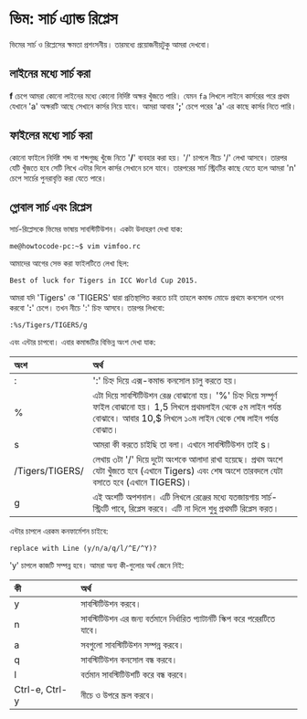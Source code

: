 # ভিম: সার্চ এ্যান্ড রিপ্লেস

ভিমের সার্চ ও রিপ্লেসের ক্ষমতা প্রশংসনীয়। তারমধ্যে প্রয়োজনীয়টুকু আমরা দেখবো।

## লাইনের মধ্যে সার্চ করা

**f** চেপে আমরা কোনো লাইনের মধ্যে কোনো নির্দিষ্ট অক্ষর খুঁজতে পারি। যেমন `fa` লিখলে লাইনে কার্সরের পরে প্রথম যেখানে 'a' অক্ষরটি আছে সেখানে কার্সর নিয়ে যাবে। আমরা আবার '**;**' চেপে পরের 'a' এর কাছে কার্সর নিতে পারি।

## ফাইলের মধ্যে সার্চ করা

কোনো ফাইলে নির্দিষ্ট শব্দ বা শব্দগুচ্ছ খুঁজে নিতে '**/**' ব্যবহার করা হয়। '/' চাপলে নীচে '/' লেখা আসবে। তারপর যেটি খুঁজতে হবে সেটি লিখে এন্টার দিলে কার্সর সেখানে চলে যাবে। তারপরের সার্চ স্ট্রিংটির কাছে যেতে হলে আমরা 'n' চেপে সার্চের পুনরাবৃত্তি করা যেতে পারে।

## গ্লোবাল সার্চ এবং রিপ্লেস

সার্চ-রিপ্লেসকে ভিমের ভাষায় সাবস্টিটিউশন। একটা উদাহরণ দেখা যাক:

```text
me@howtocode-pc:~$ vim vimfoo.rc
```

আমাদের আগের সেভ করা ফাইলটিতে লেখা ছিল:

```text
Best of luck for Tigers in ICC World Cup 2015.
```

আমরা যদি 'Tigers' কে 'TIGERS' দ্বারা প্রতিস্থাপিত করতে চাই তাহলে কমান্ড মোডে প্রথমে কনসোল ওপেন করবো '**:**' চেপে। তখন নীচে ':' চিহ্ন আসবে। তারপর লিখবো:

```text
:%s/Tigers/TIGERS/g
```

এবং এন্টার চাপবো। এবার কমান্ডটির বিভিন্ন অংশ দেখা যাক:

| অংশ | অর্থ |
| :--- | :--- |
| : | ':' চিহ্ন দিয়ে এক্স-কমান্ড কনসোল চালু করতে হয়। |
| % | এটা দিয়ে সাবস্টিটিউশন রেঞ্জ বোঝানো হয়। '%' চিহ্ন দিয়ে সম্পূর্ণ ফাইল বোঝানো হয়। 1,5 লিখলে প্রথমলাইন থেকে ৫ম লাইন পর্যন্ত বোঝাবে। আবার 10,$ লিখলে ১০ম লাইন থেকে শেষ লাইন পর্যন্ত বোঝাত। |
| s | আমরা কী করতে চাইছি তা বলা। এখানে সাবস্টিটিউশন তাই s। |
| /Tigers/TIGERS/ | লেখায় ৩টা '/' দিয়ে দুটো অংশকে আলাদা রাখা হয়েছে। প্রথম অংশে যেটা খুঁজতে হবে \(এখানে Tigers\) এবং শেষ অংশে তারবদলে যেটা বসাতে হবে \(এখানে TIGERS\)। |
| g | এই অংশটি অপশনাল। এটি লিখলে রেঞ্জের মধ্যে যতজায়গায় সার্চ-স্ট্রিংটি পাবে, রিপ্লেস করবে। এটি না দিলে শুধু প্রথমটি রিপ্লেস করত। |

এন্টার চাপলে এরকম কনফার্মেশন চাইবে:

```text
replace with Line (y/n/a/q/l/^E/^Y)?
```

'y' চাপলে কাজটি সম্পন্ন হবে। আমরা অন্য কী-গুলোর অর্থ জেনে নিই:

| কী | অর্থ |
| :--- | :--- |
| y | সাবস্টিটিউশন করবে। |
| n | সাবস্টিটিউশন এর জন্য বর্তমানে নির্ধারিত প্যাটার্নটি স্কিপ করে পরেরটিতে যাবে। |
| a | সবগুলো সাবস্টিটিউশন সম্পন্ন করবে। |
| q | সাবস্টিটিউশন কনসোল বন্ধ করবে। |
| l | বর্তমান সাবস্টিটিউশটি করে বন্ধ করবে। |
| Ctrl-e, Ctrl-y | নীচে ও উপরে স্ক্রল করবে। |

